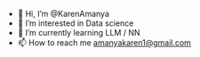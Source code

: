 - 👋 Hi, I’m @KarenAmanya
- 👀 I’m interested in Data science
- 🌱 I’m currently learning LLM / NN
- 📫 How to reach me amanyakaren1@gmail.com

